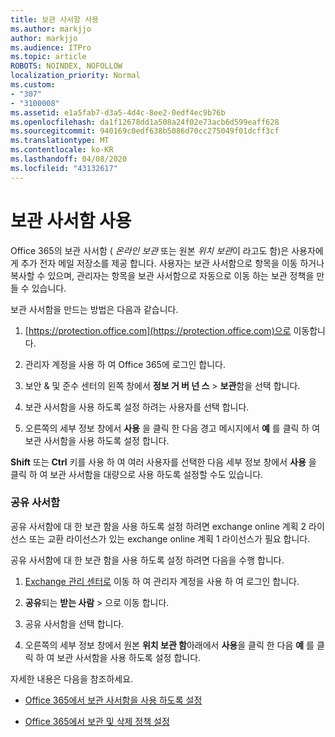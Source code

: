 ```yaml
---
title: 보관 사서함 사용
ms.author: markjjo
author: markjjo
ms.audience: ITPro
ms.topic: article
ROBOTS: NOINDEX, NOFOLLOW
localization_priority: Normal
ms.custom:
- "307"
- "3100008"
ms.assetid: e1a5fab7-d3a5-4d4c-8ee2-0edf4ec9b76b
ms.openlocfilehash: da1f12678dd1a508a24f02e73acb6d599eaff628
ms.sourcegitcommit: 940169c0edf638b5086d70cc275049f01dcff3cf
ms.translationtype: MT
ms.contentlocale: ko-KR
ms.lasthandoff: 04/08/2020
ms.locfileid: "43132617"
---
```

# <a name="enable-an-archive-mailbox"></a>보관 사서함 사용

Office 365의 보관 사서함 ( *온라인 보관* 또는 원본 *위치 보관*이 라고도 함)은 사용자에 게 추가 전자 메일 저장소를 제공 합니다. 사용자는 보관 사서함으로 항목을 이동 하거나 복사할 수 있으며, 관리자는 항목을 보관 사서함으로 자동으로 이동 하는 보관 정책을 만들 수 있습니다.
  
보관 사서함을 만드는 방법은 다음과 같습니다.
  
1. [https://protection.office.com](https://protection.office.com)으로 이동합니다.

2. 관리자 계정을 사용 하 여 Office 365에 로그인 합니다.

3. 보안 &amp; 및 준수 센터의 왼쪽 창에서 **정보 거 버 넌 스** \> **보관**함을 선택 합니다.

4. 보관 사서함을 사용 하도록 설정 하려는 사용자를 선택 합니다.

5. 오른쪽의 세부 정보 창에서 **사용** 을 클릭 한 다음 경고 메시지에서 **예** 를 클릭 하 여 보관 사서함을 사용 하도록 설정 합니다.

**Shift** 또는 **Ctrl** 키를 사용 하 여 여러 사용자를 선택한 다음 세부 정보 창에서 **사용** 을 클릭 하 여 보관 사서함을 대량으로 사용 하도록 설정할 수도 있습니다.
  
### <a name="shared-mailboxes"></a>공유 사서함

공유 사서함에 대 한 보관 함을 사용 하도록 설정 하려면 exchange online 계획 2 라이선스 또는 교환 라이선스가 있는 exchange online 계획 1 라이선스가 필요 합니다.  

공유 사서함에 대 한 보관 함을 사용 하도록 설정 하려면 다음을 수행 합니다.

1. [Exchange 관리 센터로](https://outlook.office365.com/ecp) 이동 하 여 관리자 계정을 사용 하 여 로그인 합니다.

2. **공유**되는 **받는 사람** > 으로 이동 합니다.

3. 공유 사서함을 선택 합니다.

4. 오른쪽의 세부 정보 창에서 원본 **위치 보관 함**아래에서 **사용**을 클릭 한 다음 **예** 를 클릭 하 여 보관 사서함을 사용 하도록 설정 합니다.

자세한 내용은 다음을 참조하세요.
  
- [Office 365에서 보관 사서함을 사용 하도록 설정](https://docs.microsoft.com/office365/securitycompliance/enable-archive-mailboxes)

- [Office 365에서 보관 및 삭제 정책 설정](https://docs.microsoft.com//office365/securitycompliance/set-up-an-archive-and-deletion-policy-for-mailboxes)
